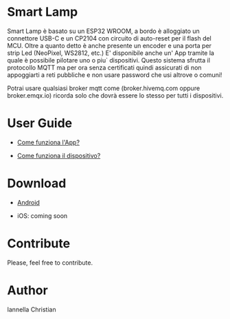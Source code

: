  # Smart Lamp

Smart Lamp è basato su un ESP32 WROOM, a bordo è alloggiato un connettore USB-C e un CP2104 con circuito di auto-reset per il flash del MCU.
Oltre a quanto detto è anche presente un encoder e una porta per strip Led (NeoPixel, WS2812, etc.)
E' disponibile anche un' App tramite la quale è possibile pilotare uno o piu` dispositivi.
Questo sistema sfrutta il protocollo MQTT ma per ora senza certificati quindi assicurati di non appoggiarti a reti pubbliche e non usare password
che usi altrove o comuni!

Potrai usare qualsiasi broker mqtt come (broker.hivemq.com oppure broker.emqx.io) ricorda solo che dovrà essere lo stesso per tutti i dispositivi.


# User Guide

* [Come funziona l'App?](https://github.com/ChristianIannella/Open-IoT/tree/main/Smart%20Lamp/LampApp/App)

* [Come funziona il dispositivo?](https://github.com/ChristianIannella/Open-IoT/tree/main/Smart%20Lamp/LampApp/Firmware)


# Download

* [Android](https://play.google.com/store/apps/details?id=com.lampapp.lampapp&hl=it&gl=IT) 

* iOS: coming soon


# Contribute
Please, feel free to contribute.


# Author
Iannella Christian
